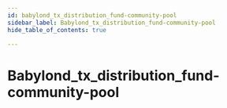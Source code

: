 ```yaml
---
id: babylond_tx_distribution_fund-community-pool
sidebar_label: Babylond_tx_distribution_fund-community-pool
hide_table_of_contents: true

---
```


# Babylond_tx_distribution_fund-community-pool